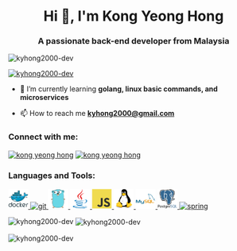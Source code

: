 <h1 align="center">Hi 👋, I'm Kong Yeong Hong</h1>
<h3 align="center">A passionate back-end developer from Malaysia</h3>

<p align="left"> <img src="https://komarev.com/ghpvc/?username=kyhong2000-dev&label=Profile%20views&color=0e75b6&style=flat" alt="kyhong2000-dev" /> </p>

<p align="left"> <a href="https://github.com/ryo-ma/github-profile-trophy"><img src="https://github-profile-trophy.vercel.app/?username=kyhong2000-dev" alt="kyhong2000-dev" /></a> </p>

- 🌱 I’m currently learning **golang, linux basic commands, and microservices**

- 📫 How to reach me **kyhong2000@gmail.com**

<h3 align="left">Connect with me:</h3>
<p align="left">
<a href="https://linkedin.com/in/kong yeong hong" target="blank"><img align="center" src="https://raw.githubusercontent.com/rahuldkjain/github-profile-readme-generator/master/src/images/icons/Social/linked-in-alt.svg" alt="kong yeong hong" height="30" width="40" /></a>
<a href="https://www.leetcode.com/kong yeong hong" target="blank"><img align="center" src="https://raw.githubusercontent.com/rahuldkjain/github-profile-readme-generator/master/src/images/icons/Social/leet-code.svg" alt="kong yeong hong" height="30" width="40" /></a>
</p>

<h3 align="left">Languages and Tools:</h3>
<p align="left"> <a href="https://www.docker.com/" target="_blank" rel="noreferrer"> <img src="https://raw.githubusercontent.com/devicons/devicon/master/icons/docker/docker-original-wordmark.svg" alt="docker" width="40" height="40"/> </a> <a href="https://git-scm.com/" target="_blank" rel="noreferrer"> <img src="https://www.vectorlogo.zone/logos/git-scm/git-scm-icon.svg" alt="git" width="40" height="40"/> </a> <a href="https://golang.org" target="_blank" rel="noreferrer"> <img src="https://raw.githubusercontent.com/devicons/devicon/master/icons/go/go-original.svg" alt="go" width="40" height="40"/> </a> <a href="https://www.java.com" target="_blank" rel="noreferrer"> <img src="https://raw.githubusercontent.com/devicons/devicon/master/icons/java/java-original.svg" alt="java" width="40" height="40"/> </a> <a href="https://developer.mozilla.org/en-US/docs/Web/JavaScript" target="_blank" rel="noreferrer"> <img src="https://raw.githubusercontent.com/devicons/devicon/master/icons/javascript/javascript-original.svg" alt="javascript" width="40" height="40"/> </a> <a href="https://www.linux.org/" target="_blank" rel="noreferrer"> <img src="https://raw.githubusercontent.com/devicons/devicon/master/icons/linux/linux-original.svg" alt="linux" width="40" height="40"/> </a> <a href="https://www.mysql.com/" target="_blank" rel="noreferrer"> <img src="https://raw.githubusercontent.com/devicons/devicon/master/icons/mysql/mysql-original-wordmark.svg" alt="mysql" width="40" height="40"/> </a> <a href="https://www.postgresql.org" target="_blank" rel="noreferrer"> <img src="https://raw.githubusercontent.com/devicons/devicon/master/icons/postgresql/postgresql-original-wordmark.svg" alt="postgresql" width="40" height="40"/> </a> <a href="https://spring.io/" target="_blank" rel="noreferrer"> <img src="https://www.vectorlogo.zone/logos/springio/springio-icon.svg" alt="spring" width="40" height="40"/> </a> </p>

<p><img align="left" src="https://github-readme-stats.vercel.app/api/top-langs?username=kyhong2000-dev&show_icons=true&locale=en&layout=compact" alt="kyhong2000-dev" /></p>

<p>&nbsp;<img align="center" src="https://github-readme-stats.vercel.app/api?username=kyhong2000-dev&show_icons=true&locale=en" alt="kyhong2000-dev" /></p>

<p><img align="center" src="https://github-readme-streak-stats.herokuapp.com/?user=kyhong2000-dev&" alt="kyhong2000-dev" /></p>

<!---
kyhong2000-dev/kyhong2000-dev is a ✨ special ✨ repository because its `README.md` (this file) appears on your GitHub profile.
You can click the Preview link to take a look at your changes.
--->
